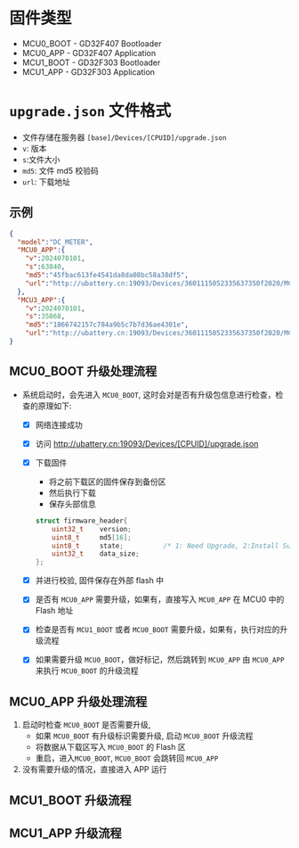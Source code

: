 # 固件类型
- MCU0_BOOT - GD32F407 Bootloader
- MCU0_APP  - GD32F407 Application
- MCU1_BOOT - GD32F303 Bootloader
- MCU1_APP  - GD32F303 Application

# `upgrade.json` 文件格式
- 文件存储在服务器 `[base]/Devices/[CPUID]/upgrade.json`
- `v`: 版本
- `s`:文件大小
- `md5`: 文件 md5 校验码
- `url`: 下载地址

## 示例
```json
{
  "model":"DC_METER", 
  "MCU0_APP":{
    "v":2024070101, 
    "s":63840, 
    "md5":"45fbac613fe4541da8da08bc58a38df5",
    "url":"http://ubattery.cn:19093/Devices/3601115052335637350f2020/MCU0_APP.bin"
  }, 
  "MCU3_APP":{
    "v":2024070101, 
    "s":35868, 
    "md5":"1866742157c784a9b5c7b7d36ae4301e",
    "url":"http://ubattery.cn:19093/Devices/3601115052335637350f2020/MCU3_APP.bin"}
}
```

## MCU0_BOOT 升级处理流程

- 系统启动时，会先进入 `MCU0_BOOT`, 这时会对是否有升级包信息进行检查，检查的原理如下:
  - [x] 网络连接成功
  - [x] 访问 http://ubattery.cn:19093/Devices/[CPUID]/upgrade.json
  - [x] 下载固件
    - 将之前下载区的固件保存到备份区
    - 然后执行下载
    - 保存头部信息
    ```c
    struct firmware_header{
        uint32_t    version;
        uint8_t     md5[16];
        uint8_t     state;          /* 1: Need Upgrade, 2:Install Success, 3:Install Failed */
        uint32_t    data_size;
    };
    ```
  - [x] 并进行校验, 固件保存在外部 flash 中
  - [x] 是否有 `MCU0_APP` 需要升级，如果有，直接写入 `MCU0_APP` 在 MCU0 中的 Flash 地址
  - [x] 检查是否有 `MCU1_BOOT` 或者 `MCU0_BOOT` 需要升级，如果有，执行对应的升级流程
  - [x] 如果需要升级 `MCU0_BOOT`，做好标记，然后跳转到 `MCU0_APP` 由 `MCU0_APP` 来执行 `MCU0_BOOT` 的升级流程
  

## MCU0_APP 升级处理流程
1. 启动时检查 `MCU0_BOOT` 是否需要升级, 
   - 如果 `MCU0_BOOT` 有升级标识需要升级, 启动 `MCU0_BOOT` 升级流程
   - 将数据从下载区写入 `MCU0_BOOT` 的 Flash 区
   - 重启，进入`MCU0_BOOT`, `MCU0_BOOT` 会跳转回 `MCU0_APP`
2. 没有需要升级的情况，直接进入 APP 运行 

## MCU1_BOOT 升级流程


## MCU1_APP 升级流程


